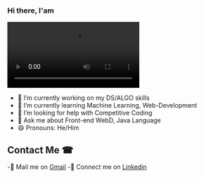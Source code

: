### Hi there, I'am

![](Adobe_Post_20201008_0152370.41681377700586775.mp4)

- 🔭 I’m currently working on my DS/ALGO skills
- 🌱 I’m currently learning Machine Learning, Web-Development
- 🤔 I’m looking for help with Competitive Coding
- 💬 Ask me about Front-end WebD, Java Language 
- 😄 Pronouns: He/Him

## Contact Me ☎
 -📧 Mail me on [Gmail](mailto:28varun28pp@gmail.com)
 -🔗 Connect me on [Linkedin](https://www.linkedin.com/in/varun-verma-a-budding-engineer/)
